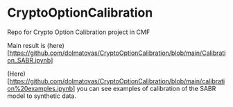 # CryptoOptionCalibration
Repo for Crypto Option Calibration project in CMF

Main result is (here)[https://github.com/dolmatovas/CryptoOptionCalibration/blob/main/Calibration_SABR.ipynb]

(Here)[https://github.com/dolmatovas/CryptoOptionCalibration/blob/main/calibration%20examples.ipynb] you can see examples of calibration of the SABR model to synthetic data.
